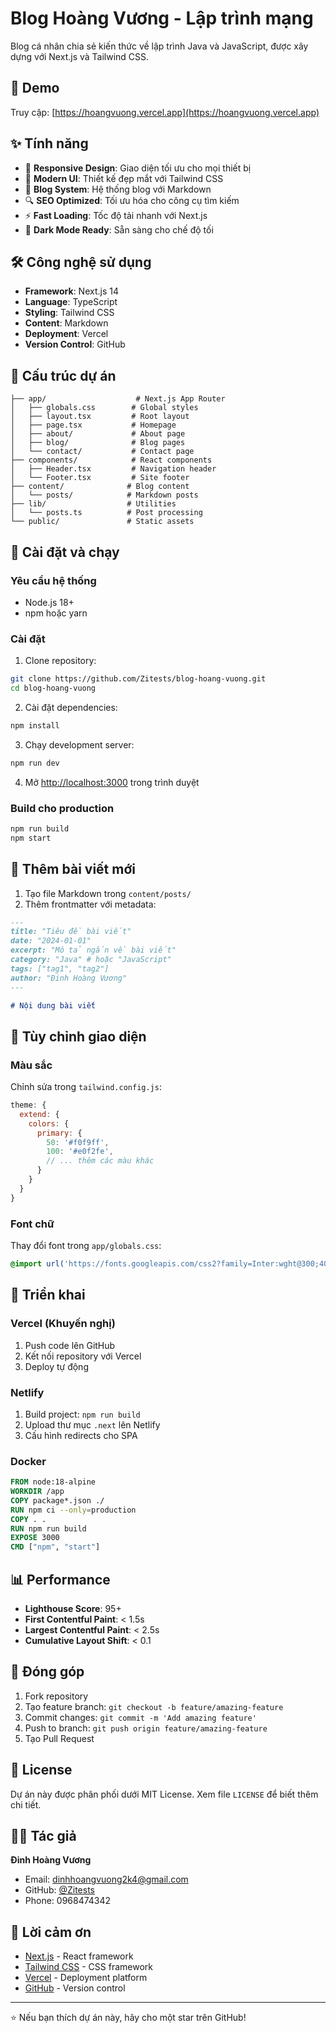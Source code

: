 # Blog Hoàng Vương - Lập trình mạng

Blog cá nhân chia sẻ kiến thức về lập trình Java và JavaScript, được xây dựng với Next.js và Tailwind CSS.

## 🚀 Demo

Truy cập: [https://hoangvuong.vercel.app](https://hoangvuong.vercel.app)

## ✨ Tính năng

- 📱 **Responsive Design**: Giao diện tối ưu cho mọi thiết bị
- 🎨 **Modern UI**: Thiết kế đẹp mắt với Tailwind CSS
- 📝 **Blog System**: Hệ thống blog với Markdown
- 🔍 **SEO Optimized**: Tối ưu hóa cho công cụ tìm kiếm
- ⚡ **Fast Loading**: Tốc độ tải nhanh với Next.js
- 🌙 **Dark Mode Ready**: Sẵn sàng cho chế độ tối

## 🛠️ Công nghệ sử dụng

- **Framework**: Next.js 14
- **Language**: TypeScript
- **Styling**: Tailwind CSS
- **Content**: Markdown
- **Deployment**: Vercel
- **Version Control**: GitHub

## 📁 Cấu trúc dự án

```
├── app/                    # Next.js App Router
│   ├── globals.css        # Global styles
│   ├── layout.tsx         # Root layout
│   ├── page.tsx           # Homepage
│   ├── about/             # About page
│   ├── blog/              # Blog pages
│   └── contact/           # Contact page
├── components/            # React components
│   ├── Header.tsx         # Navigation header
│   └── Footer.tsx         # Site footer
├── content/              # Blog content
│   └── posts/            # Markdown posts
├── lib/                  # Utilities
│   └── posts.ts          # Post processing
└── public/               # Static assets
```

## 🚀 Cài đặt và chạy

### Yêu cầu hệ thống

- Node.js 18+ 
- npm hoặc yarn

### Cài đặt

1. Clone repository:
```bash
git clone https://github.com/Zitests/blog-hoang-vuong.git
cd blog-hoang-vuong
```

2. Cài đặt dependencies:
```bash
npm install
```

3. Chạy development server:
```bash
npm run dev
```

4. Mở [http://localhost:3000](http://localhost:3000) trong trình duyệt

### Build cho production

```bash
npm run build
npm start
```

## 📝 Thêm bài viết mới

1. Tạo file Markdown trong `content/posts/`
2. Thêm frontmatter với metadata:

```markdown
---
title: "Tiêu đề bài viết"
date: "2024-01-01"
excerpt: "Mô tả ngắn về bài viết"
category: "Java" # hoặc "JavaScript"
tags: ["tag1", "tag2"]
author: "Đinh Hoàng Vương"
---

# Nội dung bài viết
```

## 🎨 Tùy chỉnh giao diện

### Màu sắc

Chỉnh sửa trong `tailwind.config.js`:

```javascript
theme: {
  extend: {
    colors: {
      primary: {
        50: '#f0f9ff',
        100: '#e0f2fe',
        // ... thêm các màu khác
      }
    }
  }
}
```

### Font chữ

Thay đổi font trong `app/globals.css`:

```css
@import url('https://fonts.googleapis.com/css2?family=Inter:wght@300;400;500;600;700&display=swap');
```

## 🚀 Triển khai

### Vercel (Khuyến nghị)

1. Push code lên GitHub
2. Kết nối repository với Vercel
3. Deploy tự động

### Netlify

1. Build project: `npm run build`
2. Upload thư mục `.next` lên Netlify
3. Cấu hình redirects cho SPA

### Docker

```dockerfile
FROM node:18-alpine
WORKDIR /app
COPY package*.json ./
RUN npm ci --only=production
COPY . .
RUN npm run build
EXPOSE 3000
CMD ["npm", "start"]
```

## 📊 Performance

- **Lighthouse Score**: 95+
- **First Contentful Paint**: < 1.5s
- **Largest Contentful Paint**: < 2.5s
- **Cumulative Layout Shift**: < 0.1

## 🤝 Đóng góp

1. Fork repository
2. Tạo feature branch: `git checkout -b feature/amazing-feature`
3. Commit changes: `git commit -m 'Add amazing feature'`
4. Push to branch: `git push origin feature/amazing-feature`
5. Tạo Pull Request

## 📄 License

Dự án này được phân phối dưới MIT License. Xem file `LICENSE` để biết thêm chi tiết.

## 👨‍💻 Tác giả

**Đinh Hoàng Vương**
- Email: dinhhoangvuong2k4@gmail.com
- GitHub: [@Zitests](https://github.com/Zitests)
- Phone: 0968474342

## 🙏 Lời cảm ơn

- [Next.js](https://nextjs.org/) - React framework
- [Tailwind CSS](https://tailwindcss.com/) - CSS framework
- [Vercel](https://vercel.com/) - Deployment platform
- [GitHub](https://github.com/) - Version control

---

⭐ Nếu bạn thích dự án này, hãy cho một star trên GitHub!
